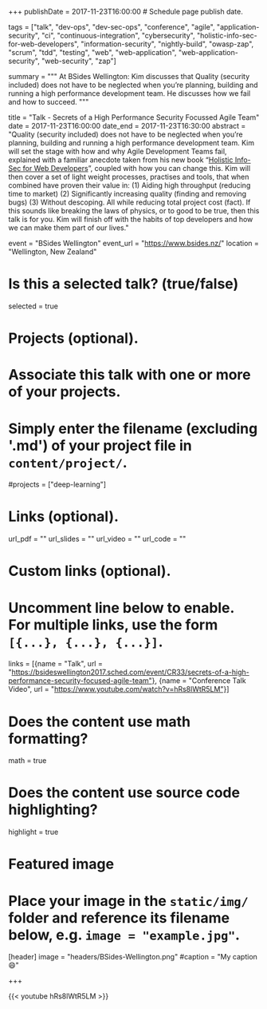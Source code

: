 +++
publishDate = 2017-11-23T16:00:00  # Schedule page publish date.

tags = ["talk", "dev-ops", "dev-sec-ops", "conference", "agile", "application-security", "ci", "continuous-integration", "cybersecurity", "holistic-info-sec-for-web-developers", "information-security", "nightly-build", "owasp-zap", "scrum", "tdd", "testing", "web", "web-application", "web-application-security", "web-security", "zap"]

summary = """
At BSides Wellington: Kim discusses that Quality (security included) does not have to be neglected when you’re planning, building and running a high performance development team. He discusses how we fail and how to succeed.
"""

title = "Talk - Secrets of a High Performance Security Focussed Agile Team"
date = 2017-11-23T16:00:00
date_end = 2017-11-23T16:30:00
abstract = "Quality (security included) does not have to be neglected when you’re planning, building and running a high performance development team. Kim will set the stage with how and why Agile Development Teams fail, explained with a familiar anecdote taken from his new book “[Holistic Info-Sec for Web Developers](https://f0.holisticinfosecforwebdevelopers.com/)”, coupled with how you can change this. Kim will then cover a set of light weight processes, practises and tools, that when combined have proven their value in: (1) Aiding high throughput (reducing time to market) (2) Significantly increasing quality (finding and removing bugs) (3) Without descoping. All while reducing total project cost (fact). If this sounds like breaking the laws of physics, or to good to be true, then this talk is for you. Kim will finish off with the habits of top developers and how we can make them part of our lives."

event = "BSides Wellington"
event_url = "https://www.bsides.nz/"
location = "Wellington, New Zealand"

# Is this a selected talk? (true/false)
selected = true

# Projects (optional).
#   Associate this talk with one or more of your projects.
#   Simply enter the filename (excluding '.md') of your project file in `content/project/`.
#projects = ["deep-learning"]

# Links (optional).
url_pdf = ""
url_slides = ""
url_video = ""
url_code = ""

# Custom links (optional).
#   Uncomment line below to enable. For multiple links, use the form `[{...}, {...}, {...}]`.
links = [{name = "Talk", url = "https://bsideswellington2017.sched.com/event/CR33/secrets-of-a-high-performance-security-focused-agile-team"}, {name = "Conference Talk Video", url = "https://www.youtube.com/watch?v=hRs8lWtR5LM"}]

# Does the content use math formatting?
math = true

# Does the content use source code highlighting?
highlight = true

# Featured image
# Place your image in the `static/img/` folder and reference its filename below, e.g. `image = "example.jpg"`.
[header]
image = "headers/BSides-Wellington.png"
#caption = "My caption :smile:"

+++

{{< youtube hRs8lWtR5LM >}}

<br>
